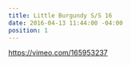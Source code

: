 ```yaml
---
title: Little Burgundy S/S 16
date: 2016-04-13 11:44:00 -04:00
position: 1
---
```


https://vimeo.com/165953237